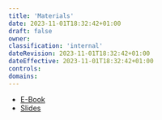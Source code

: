 ```yaml
---
title: 'Materials'
date: 2023-11-01T18:32:42+01:00
draft: false
owner:
classification: 'internal'
dateRevision: 2023-11-01T18:32:42+01:00
dateEffective: 2023-11-01T18:32:42+01:00
controls:
domains:
---
```


- [E-Book](https://git-scm.com/book/pt-br/v2)
- [Slides]()
